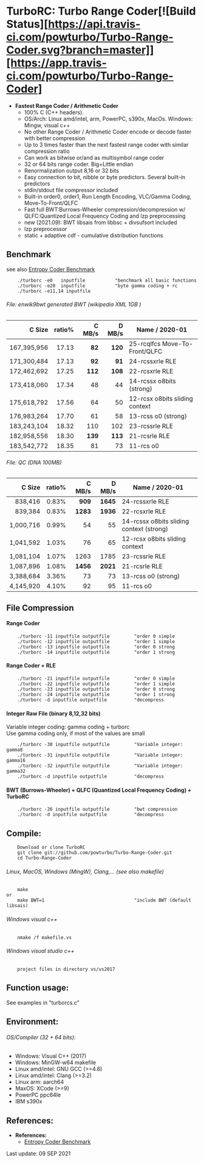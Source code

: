TurboRC: Turbo Range Coder[![Build Status][https://api.travis-ci.com/powturbo/Turbo-Range-Coder.svg?branch=master]][https://app.travis-ci.com/powturbo/Turbo-Range-Coder]
======================================
* **Fastest Range Coder / Arithmetic Coder**
  * 100% C (C++ headers). 
  * OS/Arch: Linux amd/intel, arm, PowerPC, s390x, MacOs. Windows: Mingw, visual c++
  * No other Range Coder / Arithmetic Coder encode or decode faster with better compression
  * Up to 3 times faster than the next fastest range coder with similar compression ratio
  * Can work as bitwise or/and as multisymbol range coder
  * 32 or 64 bits range coder. Big+Little endian
  * Renormalization output 8,16 or 32 bits 
  * Easy connection to bit, nibble or byte predictors. Several built-in predictors
  * stdin/stdout file compressor included
  * Built-in order0, order1, Run Length Encoding, VLC/Gamma Coding, Move-To-Front/QLFC
  * Fast full BWT:Burrows-Wheeler compression/decompression w/
    QLFC:Quantized Local Frequency Coding and lzp preprocessing
  * new (2021.09): BWT libsais from libbsc + divsufsort included
  * lzp preprocessor
  * static + adaptive cdf - cumulative distribution functions

## Benchmark
   see also [Entropy Coder Benchmark](https://sites.google.com/site/powturbo/entropy-coder) 

        ./turborc -e0   inputfile           "benchmark all basic functions
        ./turborc -e20  inputfile           "byte gamma coding + rc
        ./turborc -e11,14 inputfile


###### File: enwik9bwt generated BWT (wikipedia XML 1GB )
		
|C Size|ratio%|C MB/s|D MB/s|Name / 2020-01|
|--------:|-----:|--------:|--------:|---------------------------------------|
|167,395,956|17.13|**82**|**120**|25-rcqlfcs  Move-To-Front/QLFC              |
|171,300,484|17.13|**92**|**91**|24-rcssxrle  RLE                              |
|172,462,692|17.25|**112**|**108**|22-rcsxrle RLE                              |
|173,418,060|17.34|   48|  44|14-rcssx o8bits (strong)|
|175,618,792|17.56|   64|  50|12-rcsx  o8bits sliding context          |
|176,983,264|17.70|   61|  58|13-rcss  o0 (strong)                     |
|183,243,104|18.32|  110| 102|23-rcssrle RLE	                           |
|182,958,556|18.30|**139**|**113**|21-rcsrle RLE 	                           |
|183,542,772|18.35|  81 | 73|11-rcs   o0 	                           |

###### File: QC (DNA 100MB)

|C Size|ratio%|C MB/s|D MB/s|Name / 2020-01|
|--------:|-----:|--------:|--------:|---------------------------------------|
|  838,416 | 0.83% | **909**|**1645**|24-rcssxrle RLE|
|  839,384 | 0.83% | **1283**|**1936**|22-rcsxrle RLE|
| 1,000,716 | 0.99% |   54|  55|14-rcssx o8bits sliding context (strong) 	|
| 1,041,592 | 1.03% |   76|  65|12-rcsx  o8bits sliding context 	        |
| 1,081,104 | 1.07% | 1263|1785|23-rcssrle RLE|
| 1,087,896 | 1.08% |**1456**|**2021**|21-rcsrle RLE|
| 3,388,684 | 3.36% |   73|  73|13-rcss  o0 (strong)|
| 4,145,920 | 4.10% |   92|  95|11-rcs   o0 	    |


## File Compression

#### Range Coder
        ./turborc -11 inputfile outputfile         "order 0 simple
        ./turborc -12 inputfile outputfile         "order 1 simple
        ./turborc -13 inputfile outputfile         "order 0 strong
        ./turborc -14 inputfile outputfile         "order 1 strong

#### Range Coder + RLE
        ./turborc -21 inputfile outputfile         "order 0 simple
        ./turborc -22 inputfile outputfile         "order 1 simple
        ./turborc -23 inputfile outputfile         "order 0 strong
        ./turborc -24 inputfile outputfile         "order 1 strong
        ./turborc -d inputfile outputfile          "decompress

#### Integer Raw File (binary 8,12,32 bits)
Variable integer coding: gamma coding + turborc</br>
Use gamma coding only, if most of the values are small

        ./turborc -30 inputfile outputfile         "Variable integer: gamma8
        ./turborc -31 inputfile outputfile         "Variable integer: gamma16
        ./turborc -32 inputfile outputfile         "Variable integer: gamma32
        ./turborc -d inputfile outputfile          "decompress

#### BWT (Burrows-Wheeler) + QLFC (Quantized Local Frequency Coding) + TurboRC

        ./turborc -26 inputfile outputfile         "bwt compression
        ./turborc -d inputfile outputfile          "decompress

## Compile:
        Download or clone TurboRC
		git clone git://github.com/powturbo/Turbo-Range-Coder.git
		cd Turbo-Range-Coder
        
###### Linux, MacOS, Windows (MingW), Clang,... (see also makefile)
		make
	or
		make BWT=1                                 "include BWT (default libsais)
     
###### Windows visual c++
		nmake /f makefile.vs

###### Windows visual studio c++
		project files in directory vs/vs2017

## Function usage:
See examples in "turborcs.c"

## Environment:
###### OS/Compiler (32 + 64 bits):
- Windows: Visual C++ (2017)
- Windows: MinGW-w64 makefile
- Linux amd/intel: GNU GCC (>=4.6)
- Linux amd/intel: Clang (>=3.2)
- Linux arm: aarch64
- MaxOS: XCode (>=9)
- PowerPC ppc64le
- IBM s390x

## References:

* **References:**
  * <a name="a"></a>[Entropy Coder Benchmark](https://sites.google.com/site/powturbo/entropy-coder) 

Last update:  09 SEP 2021

